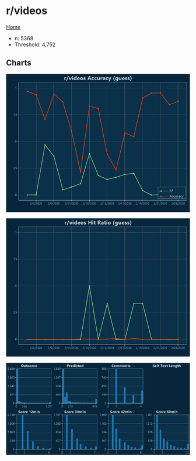 # r/videos

[Home](../index.md)

* n: 5368
* Threshold: 4,752

## Charts

![r/videos R² (guess)](../images/guess_videos_Accuracy.png "r/videos R² (guess)")

![r/videos Hit Ratio (guess)](../images/guess_videos_HitRatio.png "r/videos Hit Ratio (guess)")

![r/videos Distributions (guess)](../images/guess_videos_Distributions.png "r/videos Distributions (guess)")


